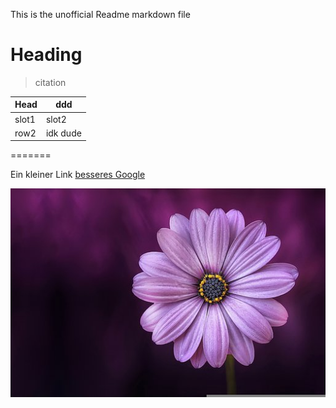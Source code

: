 This is the unofficial Readme markdown file
# Heading
> citation

|Head   |    ddd  |
|-------|---------|
| slot1 |   slot2 |
| row2  | idk dude|
=======

Ein kleiner Link [besseres Google](https://scholar.google.com)

![Blume](flower.jpg "schöne Blume")